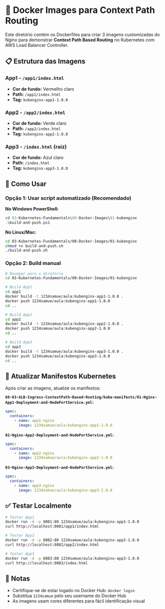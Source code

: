 # 🐳 Docker Images para Context Path Routing

Este diretório contém os Dockerfiles para criar 3 imagens customizadas do Nginx para demonstrar **Context Path Based Routing** no Kubernetes com AWS Load Balancer Controller.

## 📋 Estrutura das Imagens

### App1 - `/app1/index.html`
- **Cor de fundo:** Vermelho claro
- **Path:** `/app1/index.html`
- **Tag:** `kubenginx-app1-1.0.0`

### App2 - `/app2/index.html`
- **Cor de fundo:** Verde claro
- **Path:** `/app2/index.html`
- **Tag:** `kubenginx-app2-1.0.0`

### App3 - `/index.html` (raiz)
- **Cor de fundo:** Azul claro
- **Path:** `/index.html`
- **Tag:** `kubenginx-app3-1.0.0`

## 🚀 Como Usar

### Opção 1: Usar script automatizado (Recomendado)

**No Windows PowerShell:**
```powershell
cd 03-Kubernetes-Fundamentals\00-Docker-Images\01-kubenginx
.\build-and-push.ps1
```

**No Linux/Mac:**
```bash
cd 03-Kubernetes-Fundamentals/00-Docker-Images/01-kubenginx
chmod +x build-and-push.sh
./build-and-push.sh
```

### Opção 2: Build manual

```bash
# Navegar para o diretório
cd 03-Kubernetes-Fundamentals/00-Docker-Images/01-kubenginx

# Build App1
cd app1
docker build -t 1234samue/aula:kubenginx-app1-1.0.0 .
docker push 1234samue/aula:kubenginx-app1-1.0.0
cd ..

# Build App2
cd app2
docker build -t 1234samue/aula:kubenginx-app2-1.0.0 .
docker push 1234samue/aula:kubenginx-app2-1.0.0
cd ..

# Build App3
cd app3
docker build -t 1234samue/aula:kubenginx-app3-1.0.0 .
docker push 1234samue/aula:kubenginx-app3-1.0.0
cd ..
```

## 🔧 Atualizar Manifestos Kubernetes

Após criar as imagens, atualize os manifestos:

**`08-03-ALB-Ingress-ContextPath-Based-Routing/kube-manifests/01-Nginx-App1-Deployment-and-NodePortService.yml`:**
```yaml
spec:
  containers:
    - name: app1-nginx
      image: 1234samue/aula:kubenginx-app1-1.0.0
```

**`02-Nginx-App2-Deployment-and-NodePortService.yml`:**
```yaml
spec:
  containers:
    - name: app2-nginx
      image: 1234samue/aula:kubenginx-app2-1.0.0
```

**`03-Nginx-App3-Deployment-and-NodePortService.yml`:**
```yaml
spec:
  containers:
    - name: app3-nginx
      image: 1234samue/aula:kubenginx-app3-1.0.0
```

## ✅ Testar Localmente

```bash
# Testar App1
docker run -d -p 8081:80 1234samue/aula:kubenginx-app1-1.0.0
curl http://localhost:8081/app1/index.html

# Testar App2
docker run -d -p 8082:80 1234samue/aula:kubenginx-app2-1.0.0
curl http://localhost:8082/app2/index.html

# Testar App3
docker run -d -p 8083:80 1234samue/aula:kubenginx-app3-1.0.0
curl http://localhost:8083/index.html
```

## 📝 Notas

- Certifique-se de estar logado no Docker Hub: `docker login`
- Substitua `1234samue` pelo seu username do Docker Hub
- As imagens usam cores diferentes para fácil identificação visual

